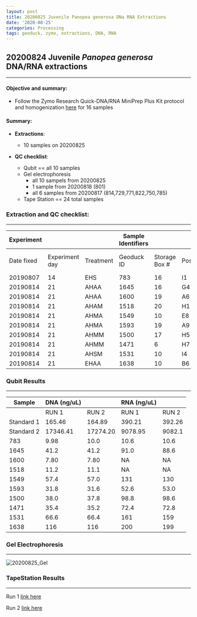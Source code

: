```yaml
---
layout: post
title: 20200825 Juvenile Panopea generosa DNa RNA Extractions
date: '2020-08-25'
categories: Processing
tags: geoduck, zymo, extractions, DNA, RNA
---
```

## 20200824 Juvenile *Panopea generosa* DNA/RNA extractions
----------

#### **Objective and summary:**

- Follow the Zymo Research Quick-DNA/RNA MiniPrep Plus Kit protocol and homogenization [here](https://github.com/SamGurr/SamJGurr_Lab_Notebook/blob/master/_posts/2020-08-19-Updated-protocol-DNA-RNA-Extraction-of-geoduck-samples-(Zymo-kit).md) for 16 samples


#### Summary:
  - **Extractions**:
    - 10 samples on 20200825

  - **QC checklist**:
      - Qubit == all 10 samples
      - Gel electrophoresis
          - all 10 sampels from 20200825
          - 1 sample from 20200818 (801)
          - all 6 samples from 20200817 (814,729,771,822,750,785)
      - Tape Station == 24 total samples


### **Extraction and QC checklist:**
----------

| Experiment  | | | Sample Identifiers | | | Extraction and QC | | |  |
| ---| --- |  --- | --- | ---| --- | --- | --- | --- | --- |
| Date fixed | Experiment day | Treatment | Geoduck ID | Storage Box # | Position | Extraction Date | Qubit completed (Y/N) | Gel completed (Y/N) | TapeStation completed (Y/N) |
| 20190807 | 14 | EHS  | 783  | 16 | I1 | 20200825  | Y | Y | Y |
| 20190814 | 21 | AHAA | 1645 | 16  | G4 | 20200825 | Y | Y | Y |
| 20190814 | 21 | AHAA | 1600 | 19  | A6 | 20200825 | Y | Y | Y |
| 20190814 | 21 | AHAM | 1518 | 20 | H1 | 20200825  | Y | Y | Y |
| 20190814 | 21 | AHMA | 1549 | 10  | E8 | 20200825 | Y | Y | Y |
| 20190814 | 21 | AHMA | 1593 | 19 | A9 | 20200825  | Y | Y | Y |
| 20190814 | 21 | AHMM | 1500 | 17 | H5 | 20200825  | Y | Y | Y |
| 20190814 | 21 | AHMM | 1471 | 6  | H7 | 20200825  | Y | Y | Y |
| 20190814 | 21 | AHSM | 1531 | 10 | I4 | 20200825  | Y | Y | Y |
| 20190814 | 21 | EHAA | 1638 | 10 | B6 | 20200825  | Y | Y | Y |

### Qubit Results
----------

| Sample      | DNA (ng/uL)  |              |   RNA (ng/uL) 	|                |
| ------      | -----------  |       -      |  -------------  |        -       |
|             |    RUN 1     |     RUN 2    |      RUN 1      |     RUN 2      |
| Standard 1 	|    165.46    |    164.89    |      390.21   	|     392.26     |
| Standard 2 	|   17346.41   |   17274.20   |     9078.95   	|     9082.1     |
| 783        	|     9.98     |     10.0     |      10.6      	|      10.6      |
| 1645       	|     41.2     |     41.2     |      91.0      	|      88.6      |
| 1600       	|     7.80     |     7.80     |      NA       	|     NA         |
| 1518       	|     11.2     |     11.1     |      NA       	|      NA        |
| 1549       	|     57.4     |     57.0     |      131      	|      130       |
| 1593       	|     31.8     |     31.6     |      52.6      	|      53.0      |
| 1500       	|     38.0     |     37.8     |      98.8     	|      98.6      |
| 1471       	|     35.4     |     35.2     |      72.4     	|      72.8      |
| 1531       	|     66.6     |     66.4     |      161      	|      159       |
| 1638       	|     116      |     116      |      200      	|      199       |

### Gel Electrophoresis
----------

![20200825_Gel](https://samgurr.github.io/SamJGurr_Lab_Notebook/images/20200825_Gel.jpg "gel_20200825")


### TapeStation Results
----------

Run 1 [link here](https://github.com/SamGurr/SamJGurr_Lab_Notebook/blob/master/images/2020-08-25%20-%2016.41.23.pdf)

Run 2 [link here](https://github.com/SamGurr/SamJGurr_Lab_Notebook/blob/master/images/2020-08-25%20-%2016.59.50.pdf)
